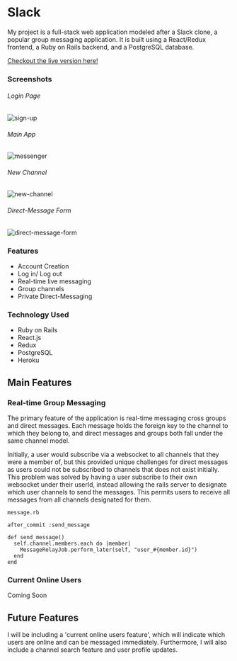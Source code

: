 # Slack

My project is a full-stack web application modeled after a Slack clone, a popular group messaging application.  It is built using a React/Redux frontend, a Ruby on Rails backend,  and a PostgreSQL database.

[Checkout the live version here!](https://slack-dupli.herokuapp.com/)

### Screenshots

###### Login Page
![sign-up](./public/images/sign_up.jpg)

###### Main App
![messenger](./public/images/messenger.jpg)

###### New Channel
![new-channel](./public/images/new_channel.jpg)

###### Direct-Message Form
![direct-message-form](./public/images/new_direct_message.jpg)

### Features
  - Account Creation
  - Log in/ Log out
  - Real-time live messaging
  - Group channels
  - Private Direct-Messaging

### Technology Used
 - Ruby on Rails
 - React.js
 - Redux
 - PostgreSQL
 - Heroku

## Main Features

### Real-time Group Messaging
  The primary feature of the application is real-time messaging cross groups and direct messages.  Each message holds the foreign key to the channel to which they belong to, and direct messages and groups both fall under the same channel model.

  Initially, a user would subscribe via a websocket to all channels that they were a member of, but this provided unique challenges for direct messages as users could not be subscribed to channels that does not exist initially.  This problem was solved by having a user subscribe to their own websocket under their userId, instead allowing the rails server to designate which user channels to send the messages.  This permits users to receive all messages from all channels designated for them.

  ```
  message.rb

  after_commit :send_message

  def send_message()
    self.channel.members.each do |member|
      MessageRelayJob.perform_later(self, "user_#{member.id}")
    end
  end
  ```

### Current Online Users
  Coming Soon

## Future Features
  I will be including a 'current online users feature', which will indicate which users are online and can be messaged immediately.  Furthermore, I will also include a channel search feature and user profile updates.
